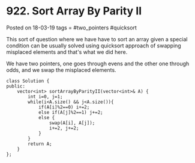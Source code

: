# 922. Sort Array By Parity II
Posted on 18-03-19
tags =  #two_pointers #quicksort

This sort of question where we have have to sort an array given a special condition can be usually solved using quicksort approach of swapping misplaced elements and that's what we did here. 

We have two pointers, one goes through evens and the other one through odds, and we swap the misplaced elements.

```
class Solution {
public:
    vector<int> sortArrayByParityII(vector<int>& A) {
        int i=0, j=1;
        while(i<A.size() && j<A.size()){
            if(A[i]%2==0) i+=2;
            else if(A[j]%2==1) j+=2;
            else {
                swap(A[i], A[j]);
                i+=2, j+=2;
            }
        }
        return A;
    }
};
```
